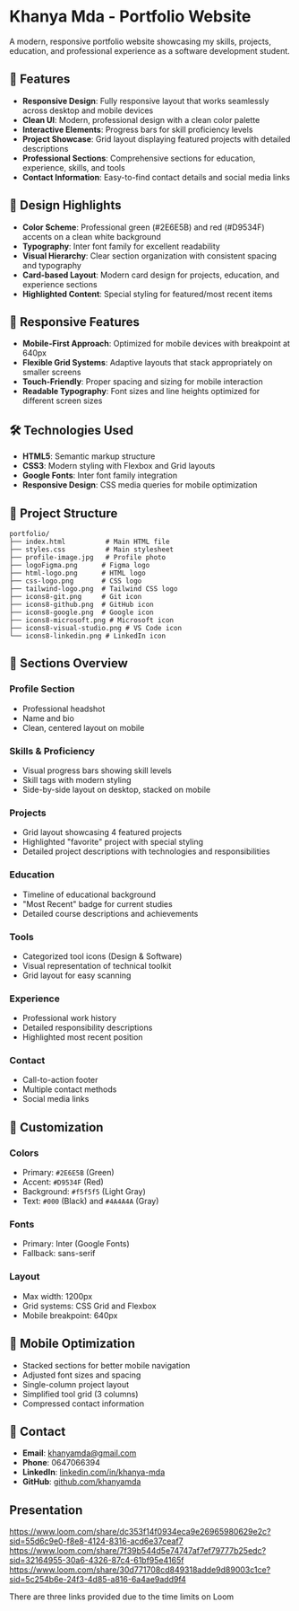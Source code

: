 # Khanya Mda - Portfolio Website

A modern, responsive portfolio website showcasing my skills, projects, education, and professional experience as a software development student.

## 🌟 Features

- **Responsive Design**: Fully responsive layout that works seamlessly across desktop and mobile devices
- **Clean UI**: Modern, professional design with a clean color palette
- **Interactive Elements**: Progress bars for skill proficiency levels
- **Project Showcase**: Grid layout displaying featured projects with detailed descriptions
- **Professional Sections**: Comprehensive sections for education, experience, skills, and tools
- **Contact Information**: Easy-to-find contact details and social media links

## 🎨 Design Highlights

- **Color Scheme**: Professional green (#2E6E5B) and red (#D9534F) accents on a clean white background
- **Typography**: Inter font family for excellent readability
- **Visual Hierarchy**: Clear section organization with consistent spacing and typography
- **Card-based Layout**: Modern card design for projects, education, and experience sections
- **Highlighted Content**: Special styling for featured/most recent items

## 📱 Responsive Features

- **Mobile-First Approach**: Optimized for mobile devices with breakpoint at 640px
- **Flexible Grid Systems**: Adaptive layouts that stack appropriately on smaller screens
- **Touch-Friendly**: Proper spacing and sizing for mobile interaction
- **Readable Typography**: Font sizes and line heights optimized for different screen sizes

## 🛠️ Technologies Used

- **HTML5**: Semantic markup structure
- **CSS3**: Modern styling with Flexbox and Grid layouts
- **Google Fonts**: Inter font family integration
- **Responsive Design**: CSS media queries for mobile optimization

## 📂 Project Structure

```
portfolio/
├── index.html          # Main HTML file
├── styles.css          # Main stylesheet
├── profile-image.jpg   # Profile photo
├── logoFigma.png      # Figma logo
├── html-logo.png      # HTML logo
├── css-logo.png       # CSS logo
├── tailwind-logo.png  # Tailwind CSS logo
├── icons8-git.png     # Git icon
├── icons8-github.png  # GitHub icon
├── icons8-google.png  # Google icon
├── icons8-microsoft.png # Microsoft icon
├── icons8-visual-studio.png # VS Code icon
└── icons8-linkedin.png # LinkedIn icon
```


## 🎯 Sections Overview

### Profile Section
- Professional headshot
- Name and bio
- Clean, centered layout on mobile

### Skills & Proficiency
- Visual progress bars showing skill levels
- Skill tags with modern styling
- Side-by-side layout on desktop, stacked on mobile

### Projects
- Grid layout showcasing 4 featured projects
- Highlighted "favorite" project with special styling
- Detailed project descriptions with technologies and responsibilities

### Education
- Timeline of educational background
- "Most Recent" badge for current studies
- Detailed course descriptions and achievements

### Tools
- Categorized tool icons (Design & Software)
- Visual representation of technical toolkit
- Grid layout for easy scanning

### Experience
- Professional work history
- Detailed responsibility descriptions
- Highlighted most recent position

### Contact
- Call-to-action footer
- Multiple contact methods
- Social media links

## 🎨 Customization

### Colors
- Primary: `#2E6E5B` (Green)
- Accent: `#D9534F` (Red)
- Background: `#f5f5f5` (Light Gray)
- Text: `#000` (Black) and `#4A4A4A` (Gray)

### Fonts
- Primary: Inter (Google Fonts)
- Fallback: sans-serif

### Layout
- Max width: 1200px
- Grid systems: CSS Grid and Flexbox
- Mobile breakpoint: 640px

## 📱 Mobile Optimization

- Stacked sections for better mobile navigation
- Adjusted font sizes and spacing
- Single-column project layout
- Simplified tool grid (3 columns)
- Compressed contact information


## 📧 Contact

- **Email**: khanyamda@gmail.com
- **Phone**: 0647066394
- **LinkedIn**: [linkedin.com/in/khanya-mda](https://linkedin.com/in/khanya-mda)
- **GitHub**: [github.com/khanyamda](https://github.com/khanyamda)

## Presentation

https://www.loom.com/share/dc353f14f0934eca9e26965980629e2c?sid=55d6c9e0-f8e8-4124-8316-acd6e37ceaf7
https://www.loom.com/share/7f39b544d5e74747af7ef79777b25edc?sid=32164955-30a6-4326-87c4-61bf95e4165f
https://www.loom.com/share/30d771708cd849318adde9d89003c1ce?sid=5c254b6e-24f3-4d85-a816-6a4ae9add9f4

There are three links provided due to the time limits on Loom
